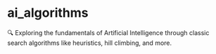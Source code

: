 # ai_algorithms
🔍 Exploring the fundamentals of Artificial Intelligence through classic search algorithms like heuristics, hill climbing, and more.
